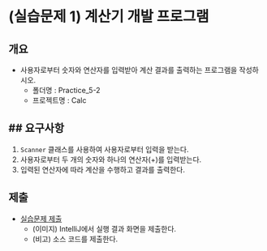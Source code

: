 
# (실습문제 1) 계산기 개발 프로그램

## 개요

- 사용자로부터 숫자와 연산자를 입력받아 계산 결과를 출력하는 프로그램을 작성하시오.
	- 폴더명 : Practice_5-2
	- 프로젝트명 : Calc

## ## 요구사항

1. `Scanner` 클래스를 사용하여 사용자로부터 입력을 받는다.
2. 사용자로부터 두 개의 숫자와 하나의 연산자(+)를 입력받는다.
3. 입력된 연산자에 따라 계산을 수행하고 결과를 출력한다.

## 제출

- [실습문제 제출](../../../Notice/실습문제%20제출.md)
	- (이미지) IntelliJ에서 실행 결과 화면을 제출한다.
	- (비고) 소스 코드를 제출한다.